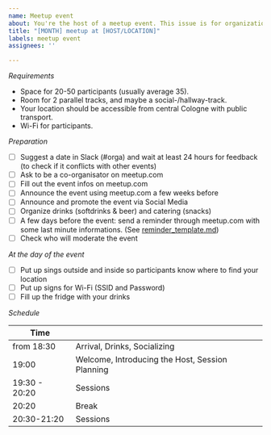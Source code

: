 ```yaml
---
name: Meetup event
about: You're the host of a meetup event. This issue is for organization purposes.
title: "[MONTH] meetup at [HOST/LOCATION]"
labels: meetup event
assignees: ''

---
```


*Requirements*

- Space for 20-50 participants (usually average 35).
- Room for 2 parallel tracks, and maybe a social-/hallway-track.
- Your location should be accessible from central Cologne with public transport.
- Wi-Fi for participants.

*Preparation*

- [ ] Suggest a date in Slack (#orga) and wait at least 24 hours for feedback (to check if it conflicts with other events)
- [ ] Ask to be a co-organisator on meetup.com
- [ ] Fill out the event infos on meetup.com
- [ ] Announce the event using meetup.com a few weeks before
- [ ] Announce and promote the event via Social Media
- [ ] Organize drinks (softdrinks & beer) and catering (snacks)
- [ ] A few days before the event: send a reminder through meetup.com with some last minute informations. (See [reminder_template.md](https://github.com/reactcologne/meetups_orga/blob/master/reminder_template.md))
- [ ] Check who will moderate the event

*At the day of the event*

- [ ] Put up sings outside and inside so participants know where to find your location
- [ ] Put up signs for Wi-Fi (SSID and Password)
- [ ] Fill up the fridge with your drinks

*Schedule*

| Time     |  |
| -------- | ----------- |
| from 18:30 | Arrival, Drinks, Socializing
| 19:00    | Welcome, Introducing the Host, Session Planning
| 19:30 - 20:20 | Sessions
| 20:20 | Break
| 20:30-21:20 | Sessions

